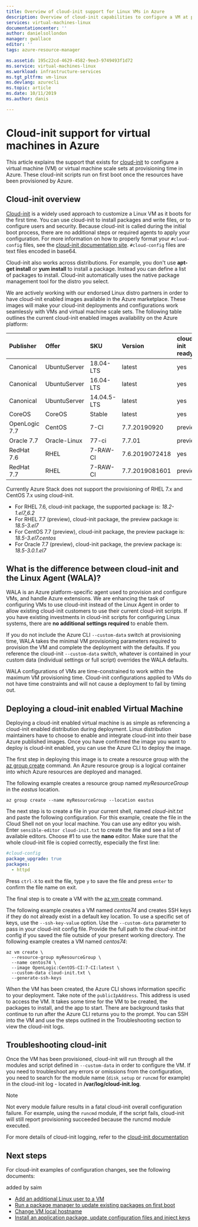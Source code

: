 ```yaml
---
title: Overview of cloud-init support for Linux VMs in Azure 
description: Overview of cloud-init capabilities to configure a VM at provisioning time in Azure.
services: virtual-machines-linux
documentationcenter: ''
author: danielsollondon
manager: gwallace
editor: ''
tags: azure-resource-manager

ms.assetid: 195c22cd-4629-4582-9ee3-9749493f1d72
ms.service: virtual-machines-linux
ms.workload: infrastructure-services
ms.tgt_pltfrm: vm-linux
ms.devlang: azurecli
ms.topic: article
ms.date: 10/11/2019
ms.author: danis

---
```

# Cloud-init support for virtual machines in Azure
This article explains the support that exists for [cloud-init](https://cloudinit.readthedocs.io) to configure a virtual machine (VM) or virtual machine scale sets at provisioning time in Azure. These cloud-init scripts run on first boot once the resources have been provisioned by Azure.  

## Cloud-init overview
[Cloud-init](https://cloudinit.readthedocs.io) is a widely used approach to customize a Linux VM as it boots for the first time. You can use cloud-init to install packages and write files, or to configure users and security. Because cloud-init is called during the initial boot process, there are no additional steps or required agents to apply your configuration.  For more information on how to properly format your `#cloud-config` files, see the [cloud-init documentation site](https://cloudinit.readthedocs.io/en/latest/topics/format.html#cloud-config-data).  `#cloud-config` files are text files encoded in base64.

Cloud-init also works across distributions. For example, you don't use **apt-get install** or **yum install** to install a package. Instead you can define a list of packages to install. Cloud-init automatically uses the native package management tool for the distro you select.

We are actively working with our endorsed Linux distro partners in order to have cloud-init enabled images available in the Azure marketplace. These images will make your cloud-init deployments and configurations work seamlessly with VMs and virtual machine scale sets. The following table outlines the current cloud-init enabled images availability on the Azure platform:

| Publisher | Offer | SKU | Version | cloud-init ready |
|:--- |:--- |:--- |:--- |:--- |
|Canonical |UbuntuServer |18.04-LTS |latest |yes | 
|Canonical |UbuntuServer |16.04-LTS |latest |yes | 
|Canonical |UbuntuServer |14.04.5-LTS |latest |yes |
|CoreOS |CoreOS |Stable |latest |yes |
|OpenLogic 7.7 |CentOS |7-CI |7.7.20190920 |preview |
|Oracle 7.7 |Oracle-Linux |77-ci |7.7.01|preview |
|RedHat 7.6 |RHEL |7-RAW-CI |7.6.2019072418 |yes |
|RedHat 7.7 |RHEL |7-RAW-CI |7.7.2019081601 |preview |
	
Currently Azure Stack does not support the provisioning of RHEL 7.x and CentOS 7.x using cloud-init.

* For RHEL 7.6, cloud-init package, the supported package is: *18.2-1.el7_6.2* 
* For RHEL 7.7 (preview), cloud-init package, the preview package is: *18.5-3.el7*
* For CentOS 7.7 (preview), cloud-init package, the preview package is: *18.5-3.el7.centos*
* For Oracle 7.7 (preview), cloud-init package, the preview package is: *18.5-3.0.1.el7*

## What is the difference between cloud-init and the Linux Agent (WALA)?
WALA is an Azure platform-specific agent used to provision and configure VMs, and handle Azure extensions. We are enhancing the task of configuring VMs to use cloud-init instead of the Linux Agent in order to allow existing cloud-init customers to use their current cloud-init scripts.  If you have existing investments in cloud-init scripts for configuring Linux systems, there are **no additional settings required** to enable them. 

If you do not include the Azure CLI `--custom-data` switch at provisioning time, WALA takes the minimal VM provisioning parameters required to provision the VM and complete the deployment with the defaults.  If you reference the cloud-init `--custom-data` switch, whatever is contained in your custom data (individual settings or full script) overrides the WALA defaults. 

WALA configurations of VMs are time-constrained to work within the maximum VM provisioning time.  Cloud-init configurations applied to VMs do not have time constraints and will not cause a deployment to fail by timing out. 

## Deploying a cloud-init enabled Virtual Machine
Deploying a cloud-init enabled virtual machine is as simple as referencing a cloud-init enabled distribution during deployment.  Linux distribution maintainers have to choose to enable and integrate cloud-init into their base Azure published images. Once you have confirmed the image you want to deploy is cloud-init enabled, you can use the Azure CLI to deploy the image. 

The first step in deploying this image is to create a resource group with the [az group create](/cli/azure/group) command. An Azure resource group is a logical container into which Azure resources are deployed and managed. 

The following example creates a resource group named *myResourceGroup* in the *eastus* location.

```azurecli-interactive 
az group create --name myResourceGroup --location eastus
```
The next step is to create a file in your current shell, named *cloud-init.txt* and paste the following configuration. For this example, create the file in the Cloud Shell not on your local machine. You can use any editor you wish. Enter `sensible-editor cloud-init.txt` to create the file and see a list of available editors. Choose #1 to use the **nano** editor. Make sure that the whole cloud-init file is copied correctly, especially the first line:

```yaml
#cloud-config
package_upgrade: true
packages:
  - httpd
```
Press `ctrl-X` to exit the file, type `y` to save the file and press `enter` to confirm the file name on exit.

The final step is to create a VM with the [az vm create](/cli/azure/vm) command. 

The following example creates a VM named *centos74* and creates SSH keys if they do not already exist in a default key location. To use a specific set of keys, use the `--ssh-key-value` option.  Use the `--custom-data` parameter to pass in your cloud-init config file. Provide the full path to the *cloud-init.txt* config if you saved the file outside of your present working directory. The following example creates a VM named *centos74*:

```azurecli-interactive 
az vm create \
  --resource-group myResourceGroup \
  --name centos74 \
  --image OpenLogic:CentOS-CI:7-CI:latest \
  --custom-data cloud-init.txt \
  --generate-ssh-keys 
```

When the VM has been created, the Azure CLI shows information specific to your deployment. Take note of the `publicIpAddress`. This address is used to access the VM.  It takes some time for the VM to be created, the packages to install, and the app to start. There are background tasks that continue to run after the Azure CLI returns you to the prompt. You can SSH into the VM and use the steps outlined in the Troubleshooting section to view the cloud-init logs. 

## Troubleshooting cloud-init
Once the VM has been provisioned, cloud-init will run through all the modules and script defined in `--custom-data` in order to configure the VM.  If you need to troubleshoot any errors or omissions from the configuration, you need to search for the module name (`disk_setup` or `runcmd` for example) in the cloud-init log - located in **/var/log/cloud-init.log**.

> [!NOTE]
> Not every module failure results in a fatal cloud-init overall configuration failure. For example, using the `runcmd` module, if the script fails, cloud-init will still report provisioning succeeded because the runcmd module executed.

For more details of cloud-init logging, refer to the [cloud-init documentation](https://cloudinit.readthedocs.io/en/latest/topics/logging.html) 

## Next steps
For cloud-init examples of configuration changes, see the following documents:

added by saim 
 
- [Add an additional Linux user to a VM](cloudinit-add-user.md)
- [Run a package manager to update existing packages on first boot](cloudinit-update-vm.md)
- [Change VM local hostname](cloudinit-update-vm-hostname.md) 
- [Install an application package, update configuration files and inject keys](tutorial-automate-vm-deployment.md)
